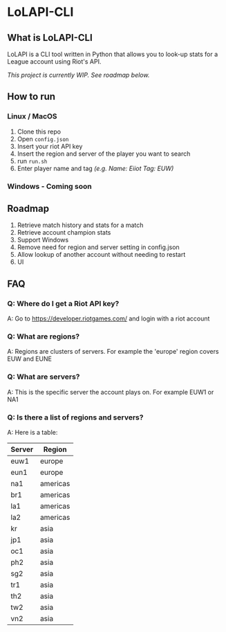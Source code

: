 # LoLAPI-CLI
## What is LoLAPI-CLI
LoLAPI is a CLI tool written in Python that allows you to look-up stats for a League account using Riot's API.

*This project is currently WIP. See roadmap below.*
## How to run
### Linux / MacOS
1. Clone this repo
2. Open `config.json`
3. Insert your riot API key
4. Insert the region and server of the player you want to search
5. run `run.sh`
6. Enter player name and tag *(e.g. Name: Eiiot Tag: EUW)*
### Windows - Coming soon

## Roadmap
1. Retrieve match history and stats for a match
2. Retrieve account champion stats
3. Support Windows
4. Remove need for region and server setting in config.json
5. Allow lookup of another account without needing to restart
6. UI

## FAQ
### Q: Where do I get a Riot API key?
A: Go to https://developer.riotgames.com/ and login with a riot account
### Q: What are regions?
A: Regions are clusters of servers. For example the 'europe' region covers EUW and EUNE
### Q: What are servers?
A: This is the specific server the account plays on. For example EUW1 or NA1
### Q: Is there a list of regions and servers?
A: Here is a table:

| **Server** | **Region** |
|------------|------------|
| euw1       | europe     |
| eun1       | europe     |
| na1        | americas   |
| br1        | americas   |
| la1        | americas   |
| la2        | americas   |
| kr         | asia       |
| jp1        | asia       |
| oc1        | asia       |
| ph2        | asia       |
| sg2        | asia       |
| tr1        | asia       |
| th2        | asia       |
| tw2        | asia       |
| vn2        | asia       |